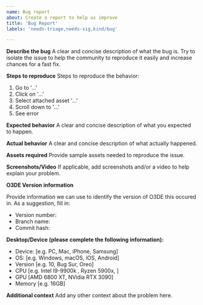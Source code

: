 ```yaml
---
name: Bug report
about: Create a report to help us improve
title: 'Bug Report'
labels: 'needs-triage,needs-sig,kind/bug'

---
```


**Describe the bug**
A clear and concise description of what the bug is. Try to isolate the issue to help the community to reproduce it easily and increase chances for a fast fix.

**Steps to reproduce**
Steps to reproduce the behavior:
1. Go to '...'
2. Click on '...'
3. Select attached asset '...'
4. Scroll down to '...'
5. See error

**Expected behavior**
A clear and concise description of what you expected to happen.

**Actual behavior**
A clear and concise description of what actually happened.

**Assets required**
Provide sample assets needed to reproduce the issue.

**Screenshots/Video**
If applicable, add screenshots and/or a video to help explain your problem.

**O3DE Version information**

Provide information we can use to identify the version of O3DE this occured in. As a suggestion, fill in:

* Version number:
* Branch name:
* Commit hash:

**Desktop/Device (please complete the following information):**
 - Device: [e.g. PC, Mac, iPhone, Samsung] 
 - OS: [e.g. Windows, macOS, iOS, Android]
 - Version [e.g. 10, Bug Sur, Oreo]
 - CPU [e.g. Intel I9-9900k , Ryzen 5900x, ]
 - GPU [AMD 6800 XT, NVidia RTX 3090]
 - Memory [e.g. 16GB]


**Additional context**
Add any other context about the problem here.
